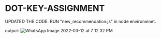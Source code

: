 # DOT-KEY-ASSIGNMENT
UPDATED THE CODE.
RUN "new_recommendation.js" in node environmnet.

output:
![WhatsApp Image 2022-03-12 at 7 12 32 PM](https://user-images.githubusercontent.com/70065597/158020722-caca5ee2-5479-47f0-8c33-4b84aeb6bb4f.jpeg)

